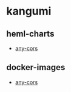 kangumi
===


## heml-charts

- [any-cors](helm-charts/any-cors)

## docker-images

- [any-cors](docker-image/any-cors)
